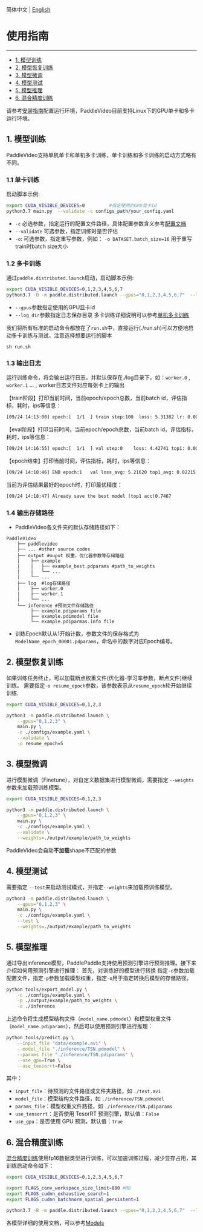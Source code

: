 简体中文 | [English](../en/start.md)

# 使用指南
---

* [1. 模型训练](#1)
* [2. 模型恢复训练](#2)
* [3. 模型微调](#3)
* [4. 模型测试](#4)
* [5. 模型推理](#5)
* [6. 混合精度训练](#6)


请参考[安装指南](./install.md)配置运行环境，PaddleVideo目前支持Linux下的GPU单卡和多卡运行环境。



<a name="1"></a>
## 1. 模型训练

PaddleVideo支持单机单卡和单机多卡训练，单卡训练和多卡训练的启动方式略有不同。

### 1.1 单卡训练

启动脚本示例:

```bash
export CUDA_VISIBLE_DEVICES=0         #指定使用的GPU显卡id
python3.7 main.py  --validate -c configs_path/your_config.yaml
```
- `-c` 必选参数，指定运行的配置文件路径，具体配置参数含义参考[配置文档](./contribute/config.md#config-yaml-details)
- `--validate` 可选参数，指定训练时是否评估
-  `-o`: 可选参数，指定重写参数，例如： `-o DATASET.batch_size=16` 用于重写train时batch size大小

### 1.2 多卡训练

通过`paddle.distributed.launch`启动，启动脚本示例:
```bash
export CUDA_VISIBLE_DEVICES=0,1,2,3,4,5,6,7
python3.7 -B -m paddle.distributed.launch --gpus="0,1,2,3,4,5,6,7"  --log_dir=your_log_dir  main.py  --validate -c configs_path/your_config.yaml
```
- `--gpus`参数指定使用的GPU显卡id
- `--log_dir`参数指定日志保存目录
多卡训练详细说明可以参考[单机多卡训练](https://www.paddlepaddle.org.cn/documentation/docs/zh/2.1/guides/02_paddle2.0_develop/06_device_cn.html#danjiduokaxunlian)


我们将所有标准的启动命令都放在了```run.sh```中，直接运行(./run.sh)可以方便地启动多卡训练与测试，注意选择想要运行的脚本
```shell
sh run.sh
```

### 1.3 输出日志

运行训练命令，将会输出运行日志，并默认保存在./log目录下，如：`worker.0` , `worker.1` ... , worker日志文件对应每张卡上的输出

【train阶段】打印当前时间，当前epoch/epoch总数，当前batch id，评估指标，耗时，ips等信息：
```txt
[09/24 14:13:00] epoch:[  1/1  ] train step:100  loss: 5.31382 lr: 0.000250 top1: 0.00000 top5: 0.00000 batch_cost: 0.73082 sec, reader_cost: 0.38075 sec, ips: 5.47330 instance/sec.
```

【eval阶段】打印当前时间，当前epoch/epoch总数，当前batch id，评估指标，耗时，ips等信息：
```txt
[09/24 14:16:55] epoch:[  1/1  ] val step:0    loss: 4.42741 top1: 0.00000 top5: 0.00000 batch_cost: 1.37882 sec, reader_cost: 0.00000 sec, ips: 2.90104 instance/sec.
```

【epoch结束】打印当前时间，评估指标，耗时，ips等信息：
```txt
[09/24 14:18:46] END epoch:1   val loss_avg: 5.21620 top1_avg: 0.02215 top5_avg: 0.08808 avg_batch_cost: 0.04321 sec, avg_reader_cost: 0.00000 sec, batch_cost_sum: 112.69575 sec, avg_ips: 8.41203 instance/sec.
```

当前为评估结果最好的epoch时，打印最优精度：
```txt
[09/24 14:18:47] Already save the best model (top1 acc)0.7467
```

### 1.4 输出存储路径

- PaddleVideo各文件夹的默认存储路径如下：

```
PaddleVideo
    ├── paddlevideo
    ├── ... #other source codes
    ├── output #ouput 权重，优化器参数等存储路径
    |    ├── example
    |    |   ├── example_best.pdparams #path_to_weights
    |    |   └── ...
    |    └── ...
    ├── log  #log存储路径
    |    ├── worker.0
    |    ├── worker.1
    |    └── ...
    └── inference #预测文件存储路径
         ├── example.pdiparams file
         ├── example.pdimodel file
         └── example.pdiparmas.info file
```

- 训练Epoch默认从1开始计数，参数文件的保存格式为`ModelName_epoch_00001.pdparams`，命名中的数字对应Epoch编号。


<a name="2"></a>

## 2. 模型恢复训练

如果训练任务终止，可以加载断点权重文件(优化器-学习率参数，断点文件)继续训练。
需要指定`-o resume_epoch`参数，该参数表示从```resume_epoch```轮开始继续训练.

```bash
export CUDA_VISIBLE_DEVICES=0,1,2,3

python3 -m paddle.distributed.launch \
    --gpus="0,1,2,3" \
    main.py \
    -c ./configs/example.yaml \
    --validate \
    -o resume_epoch=5
```

<a name="3"></a>

## 3. 模型微调

进行模型微调（Finetune），对自定义数据集进行模型微调，需要指定 `--weights` 参数来加载预训练模型。

```bash
export CUDA_VISIBLE_DEVICES=0,1,2,3

python3 -m paddle.distributed.launch \
    --gpus="0,1,2,3" \
    main.py \
    -c ./configs/example.yaml \
    --validate \
    --weights=./output/example/path_to_weights
```

PaddleVideo会自动**不加载**shape不匹配的参数


<a name="4"></a>

## 4. 模型测试

需要指定 `--test`来启动测试模式，并指定`--weights`来加载预训练模型。

```bash
python3 -m paddle.distributed.launch \
    --gpus="0,1,2,3" \
    main.py \
    -c ./configs/example.yaml \
    --test \
    --weights=./output/example/path_to_weights
```

<a name="5"></a>

## 5. 模型推理

通过导出inference模型，PaddlePaddle支持使用预测引擎进行预测推理。接下来介绍如何用预测引擎进行推理：
首先，对训练好的模型进行转换
指定`-c`参数加载配置文件，指定`-p`参数加载模型权重，指定`-o`用于指定转换后模型的存储路径。

```bash
python tools/export_model.py \
    -c ./configs/example.yaml \
    -p ./output/example/path_to_weights \
    -o ./inference
```


上述命令将生成模型结构文件（`model_name.pdmodel`）和模型权重文件（`model_name.pdiparams`），然后可以使用预测引擎进行推理：

```bash
python tools/predict.py \
    --input_file "data/example.avi" \
    --model_file "./inference/TSN.pdmodel" \
    --params_file "./inference/TSN.pdiparams" \
    --use_gpu=True \
    --use_tensorrt=False
```

其中：

+ `input_file`：待预测的文件路径或文件夹路径，如 `./test.avi`
+ `model_file`：模型结构文件路径，如 `./inference/TSN.pdmodel`
+ `params_file`：模型权重文件路径，如 `./inference/TSN.pdiparams`
+ `use_tensorrt`：是否使用 TesorRT 预测引擎，默认值：`False`
+ `use_gpu`：是否使用 GPU 预测，默认值：`True`


<a name="6"></a>

## 6. 混合精度训练

[混合精度训练](https://www.paddlepaddle.org.cn/documentation/docs/zh/guides/performance_improving/amp_cn.html#amp)使用fp16数据类型进行训练，可以加速训练过程，减少显存占用，其训练启动命令如下：

```bash
export CUDA_VISIBLE_DEVICES=0,1,2,3,4,5,6,7

export FLAGS_conv_workspace_size_limit=800 #MB
export FLAGS_cudnn_exhaustive_search=1
export FLAGS_cudnn_batchnorm_spatial_persistent=1

python3.7 -B -m paddle.distributed.launch --gpus="0,1,2,3,4,5,6,7"  --log_dir=your_log_dir  main.py --amp --validate -c configs_path/your_config.yaml
```

各模型详细的使用文档，可以参考[Models](./model_zoo/README.md)
